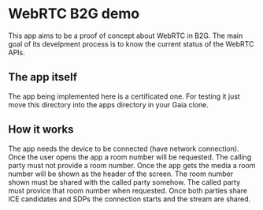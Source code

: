 # WebRTC B2G demo

This app aims to be a proof of concept about WebRTC in B2G. The main goal of its
develpment process is to know the current status of the WebRTC APIs.

## The app itself

The app being implemented here is a certificated one. For testing it just move
this directory into the apps directory in your Gaia clone.

## How it works

The app needs the device to be connected (have network connection). Once the
user opens the app a room number will be requested. The calling party must not
provide a room number. Once the app gets the media a room number will be shown
as the header of the screen. The room number shown must be shared with the
called party somehow. The called party must provice that room number when
requested. Once both parties share ICE candidates and SDPs the connection starts
and the stream are shared.
